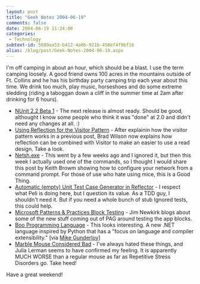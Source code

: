 ```yaml
---
layout: post
title: "Geek Notes 2004-06-19"
comments: false
date: 2004-06-19 11:24:00
categories:
 - Technology
subtext-id: 5609aa53-b412-4a0b-921b-458ef4f9bf16
alias: /blog/post/Geek-Notes-2004-06-19.aspx
---
```



I'm off camping in about an hour, which should be a blast. I use the term camping loosely. A good friend owns 100 acres in the mountains outside of Ft. Collins and he has his birthday party camping trip each year about this time. We drink too much, play music, horseshoes and do some extreme sledding (riding a taboggan down a cliff in the summer time at 2am after drinking for 6 hours).

  * [NUnit 2.2 Beta 1](http://sourceforge.net/forum/forum.php?forum_id=377077) - The next release is almost ready. Should be good, althought I know some people who think it was "done" at 2.0 and didn't need any changes at all. :)
  * [Using Reflection for the Visitor Pattern](http://www.dotnetdevs.com/articles/ReflectionVisitor.aspx) - After explainin how the visitor pattern works in a previous post, Brad Wilson now explains how reflection can be combined with Visitor to make an easier to use a read design. Take a look.
  * [Netsh.exe](http://www.pluralsight.com/keith/default.aspx?key=2004-06-09T06:13:09Z) - This went by a few weeks ago and I ignored it, but then this week I actually used one of the commands, so I thought I would share this post by Keith Browm showing how to configure your network from a command prompt. For those of use who hate using mice, this is a Good Thing.
  * [Automatic (empty) Unit Test Case Generator in Reflector](http://blog.dotnetwiki.org/archive/2004/06/10/390.aspx) - I respect what Peli is doing here, but I question its value. As a TDD guy, I shouldn't need it. But if you need a whole bunch of stub Ignored tests, this could help.
  * [Microsoft Patterns & Practices Block Testing](http://weblogs.asp.net/jamesnewkirk/archive/2004/06/11/153634.aspx) - Jim Newkirk blogs about some of the new stuff coming out of PAG around testing the app blocks.
  * [Boo Programming Language](http://boo.sourceforge.net/wiki/HomePage) - This looks interesting. A new .NET language inspired by Python that has a "focus on language and compiler extensibility." [via [Mike Gunderloy](http://www.larkware.com/Articles/TheDailyGrind394.html)]
  * [Marble Mouse Considered Bad](http://www.thedatafarm.com/blog/PermaLink.aspx?guid=cc466262-4b33-4959-9fd9-401ccaf82b46) - I've always hated these things, and Julia Lerman seems to have confirmed my feeling. It is apparently MUCH WORSE than a regular mouse as far as Repetitive Stress Disorders go. Take heed!

Have a great weekend!
